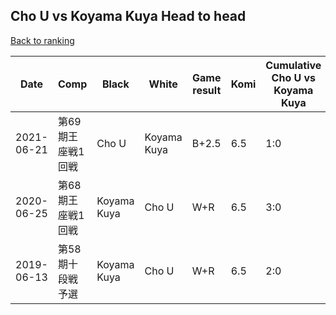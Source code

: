 ## Cho U vs Koyama Kuya Head to head

[Back to ranking](../../index.md)




| **Date** | **Comp** | **Black** | **White** | **Game result** | **Komi** | **Cumulative Cho U vs Koyama Kuya** | **Cho U streak** | **Koyama Kuya streak** | 
| --- | --- | --- | --- | --- | --- | --- | --- | --- |
| 2021-06-21 | 第69期王座戦1回戦 | Cho U | Koyama Kuya | B+2.5 | 6.5 | 1:0 | 1 | 0 | 
| 2020-06-25 | 第68期王座戦1回戦 | Koyama Kuya | Cho U | W+R | 6.5 | 3:0 | 3 | 0 | 
| 2019-06-13 | 第58期十段戦予選 | Koyama Kuya | Cho U | W+R | 6.5 | 2:0 | 2 | 0 |




